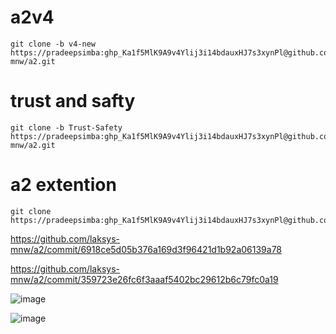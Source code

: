 # a2v4

    git clone -b v4-new https://pradeepsimba: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@github.com/laksys-mnw/a2.git

# trust and safty

    git clone -b Trust-Safety https://pradeepsimba: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@github.com/laksys-mnw/a2.git


# a2 extention

    git clone https://pradeepsimba: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@github.com/pradeepsimba/a2_extension.git

https://github.com/laksys-mnw/a2/commit/6918ce5d05b376a169d3f96421d1b92a06139a78
    
https://github.com/laksys-mnw/a2/commit/359723e26fc6f3aaaf5402bc29612b6c79fc0a19

![image](https://github.com/pradeepsimba/a2v4/assets/96039278/39ddb3c4-eb8c-4e37-abf3-bdcac5f96258)


![image](https://github.com/pradeepsimba/a2v4/assets/96039278/01b306e6-2820-46cb-8986-2982e11b3d09)
